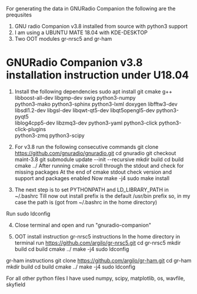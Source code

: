 For generating the data in GNURadio Companion the following are the prequsites

1. GNU radio Companion v3.8 installed from source with python3 support
2. I am using a UBUNTU MATE 18.04 with KDE-DESKTOP
3. Two OOT modules gr-nrsc5 and gr-ham


 # GNURadio Companion v3.8 installation instruction under U18.04
1. Install the following dependencies
sudo apt install git cmake g++ libboost-all-dev libgmp-dev swig python3-numpy \
python3-mako python3-sphinx python3-lxml doxygen libfftw3-dev \
libsdl1.2-dev libgsl-dev libqwt-qt5-dev libqt5opengl5-dev python3-pyqt5 \
liblog4cpp5-dev libzmq3-dev python3-yaml python3-click python3-click-plugins \
python3-zmq python3-scipy

2. For v3.8 run the following consecutive commands
git clone https://github.com/gnuradio/gnuradio.git
cd gnuradio
git checkout maint-3.8
git submodule update --init --recursive
mkdir build
cd build
cmake ../
After running cmake scroll through the stdout and check for missing packages
At the end of cmake stdout check version and support and packages enabled
Now
make -j4
sudo make install

3. The next step is to set PYTHONPATH and LD_LIBRARY_PATH in ~/.bashrc
Till now out install prefix is the default /usr/bin prefix so,
in my case the path is (got from ~/.bashrc in the home directory)
	
Run sudo ldconfig 

4. Close terminal and open and run "gnuradio-companion"

5. OOT install instruction
gr-nrsc5 instructions
In the home directory in terminal run
https://github.com/argilo/gr-nrsc5.git
cd gr-nrsc5
mkdir build
cd build
cmake ../
make -j4
sudo ldconfig

gr-ham instructions
git clone https://github.com/argilo/gr-ham.git
cd gr-ham
mkdir build
cd build
cmake ../
make -j4
sudo ldconfig


For all other python files I have used
numpy, scipy, matplotlib, os, wavfile, skyfield
